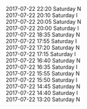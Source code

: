 2017-07-22 22:20 Saturday  N  
2017-07-22 20:10 Saturday  I  
2017-07-22 20:05 Saturday  N  
2017-07-22 20:00 Saturday  I  
2017-07-22 18:35 Saturday  N  
2017-07-22 17:55 Saturday  I  
2017-07-22 17:20 Saturday  N  
2017-07-22 17:15 Saturday  I  
2017-07-22 16:40 Saturday  N  
2017-07-22 16:35 Saturday  I  
2017-07-22 15:55 Saturday  N  
2017-07-22 15:50 Saturday  I  
2017-07-22 14:45 Saturday  N  
2017-07-22 14:40 Saturday  I  
2017-07-22 13:20 Saturday  N  
